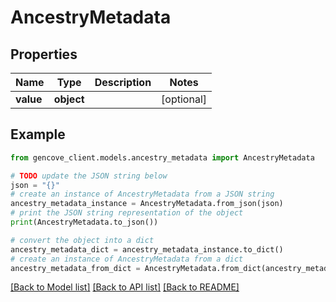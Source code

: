 # AncestryMetadata


## Properties

Name | Type | Description | Notes
------------ | ------------- | ------------- | -------------
**value** | **object** |  | [optional]

## Example

```python
from gencove_client.models.ancestry_metadata import AncestryMetadata

# TODO update the JSON string below
json = "{}"
# create an instance of AncestryMetadata from a JSON string
ancestry_metadata_instance = AncestryMetadata.from_json(json)
# print the JSON string representation of the object
print(AncestryMetadata.to_json())

# convert the object into a dict
ancestry_metadata_dict = ancestry_metadata_instance.to_dict()
# create an instance of AncestryMetadata from a dict
ancestry_metadata_from_dict = AncestryMetadata.from_dict(ancestry_metadata_dict)
```
[[Back to Model list]](../README.md#documentation-for-models) [[Back to API list]](../README.md#documentation-for-api-endpoints) [[Back to README]](../README.md)

